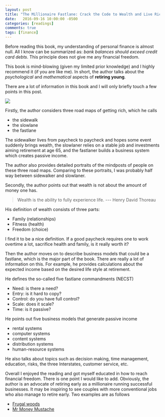 ```yaml
---
layout: post
title: "The Millionaire Fastlane: Crack the Code to Wealth and Live Rich for a Lifetime by MJ DeMarco"
date:   2016-09-16 10:00:00 -0500
categories: [readings]
comments: true
tags: [finance]
---
```


Before reading this book, my understanding of personal finance is almost null. All I know can be summarized as: *bank balances should exceed credit card debts*.
This principle does not give me any financial freedom.

This book is mind-blowing (given my limited prior knowledge) and I highly recommend it (if you are like me).
In short, the author talks about the *psychological* and *mathematical* aspects of **retiring young**.

There are a lot of information in this book and I will only briefly touch a few points in this post.

<a href="https://www.amazon.com/gp/product/0984358102/ref=as_li_tl?ie=UTF8&camp=1789&creative=9325&creativeASIN=0984358102&linkCode=as2&tag=nosarthur2016-20&linkId=8b5c5a5e53aa2ac088b0a7db33d06636" target="_blank"><img border="0" src="//ws-na.amazon-adsystem.com/widgets/q?_encoding=UTF8&MarketPlace=US&ASIN=0984358102&ServiceVersion=20070822&ID=AsinImage&WS=1&Format=_SL250_&tag=nosarthur2016-20" ></a><img src="//ir-na.amazon-adsystem.com/e/ir?t=nosarthur2016-20&l=am2&o=1&a=0984358102" width="1" height="1" border="0" alt="" style="border:none !important; margin:0px !important;" />


Firstly, the author considers three road maps of getting rich, which he calls

* the sidewalk
* the slowlane
* the fastlane

The sidewalker lives from paycheck to paycheck and hopes some 
event suddenly brings wealth, the slowlaner relies on a stable job 
and investments aiming retirement at age 65, and the fastlaner
builds a business system which creates passive income.

The author also provides detailed portraits of the mindposts of people on
these three road maps. Comparing to these portraits, I was probably half
way between sidewalker and slowlaner.

Secondly, the author points out that wealth is not about the amount of money one has.

> Wealth is the ability to fully experience life. --- Henry David Thoreau

His definition of wealth consists of three parts:

* Family (relationships)
* Fitness (health)
* Freedom (choice)

I find it to be a nice definition. If a good paycheck requires one to work
overtime a lot, sacrifice health and family, is it really worth it?

Then the author moves on to describe business models that could be a fastlane, which is the major part of the book.
There are really a lot of information on this.
For example, he provides calculations
about the expected income based on the desired life style at retirement.

He defines the so-called five fastlane commandments (NECST)

* Need: is there a need?
* Entry: is it hard to copy? 
* Control: do you have full control?
* Scale: does it scale?
* Time: is it passive?

He points out five business models that generate passive income

* rental systems
* computer systems
* content systems
* distribution systems
* human-resource systems

He also talks about topics such as
decision making, time management, education, risks, the three Interstates, customer service, etc.

Overall I enjoyed the reading and got myself educated in how to reach 
financial freedom. There is one point I would like to add. 
Obviously, the author is an advocate of retiring early as a millionaire 
running successful businesses. It may be inspiring to see couples with
more conventional jobs who also manage to retire early.
Two examples are as follows

* [Frugal woods](http://www.frugalwoods.com/)
* [Mr Money Mustache](http://www.mrmoneymustache.com/)


